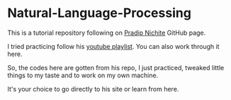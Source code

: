 # Natural-Language-Processing

This is a tutorial repository following on [Pradip Nichite](https://github.com/PradipNichite/Youtube-Tutorials) GitHub page. 

I tried practicing follow his [youtube playlist](https://www.youtube.com/playlist?list=PLAMHV77MSKJ4Z4OXqao1gRdfQK7VQYAXb). You can also work through it here. 

So, the codes here are gotten from his repo, I just practiced, tweaked little things to my taste and to work on my own machine. 

It's your choice to go directly to his site or learn from here.
